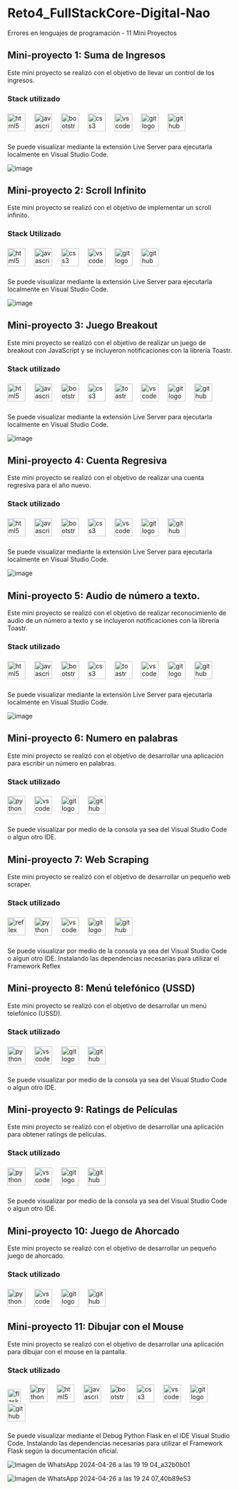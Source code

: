# Reto4_FullStackCore-Digital-Nao
Errores en lenguajes de programación - 11 Mini Proyectos

## Mini-proyecto 1: Suma de Ingresos

Este mini proyecto se realizó con el objetivo de llevar un control de los ingresos.

### Stack utilizado 
### 
<div align="left">
  <img src="https://cdn.jsdelivr.net/gh/devicons/devicon/icons/html5/html5-original.svg" height="40" alt="html5 logo"  />
  <img width="12" />
  <img src="https://cdn.jsdelivr.net/gh/devicons/devicon/icons/javascript/javascript-original.svg" height="40" alt="javascript logo"  />
  <img width="12" />
  <img src="https://cdn.jsdelivr.net/gh/devicons/devicon/icons/bootstrap/bootstrap-original.svg" height="40" alt="bootstrap logo"  />
  <img width="12" />
  <img src="https://cdn.jsdelivr.net/gh/devicons/devicon/icons/css3/css3-original.svg" height="40" alt="css3 logo"  />
  <img width="12" />
  <img src="https://cdn.jsdelivr.net/gh/devicons/devicon/icons/vscode/vscode-original.svg" height="40" alt="vscode logo"  />
  <img width="12" />
  <img src="https://cdn.jsdelivr.net/gh/devicons/devicon/icons/git/git-original.svg" height="40" alt="git logo"  />
  <img width="12" />
  <img src="https://skillicons.dev/icons?i=github" height="40" alt="github logo"  />
</div>

### 

Se puede visualizar mediante la extensión Live Server para ejecutarla localmente en Visual Studio Code.

![image](https://github.com/FreddyArreagaM/Reto4_FullStackCore-Digital-Nao/assets/127709400/04d61f94-fe48-4019-beb2-6f280a8a3c55)

## Mini-proyecto 2: Scroll Infinito

Este mini proyecto se realizó con el objetivo de implementar un scroll infinito.

### Stack Utilizado
### 
<div align="left">
  <img src="https://cdn.jsdelivr.net/gh/devicons/devicon/icons/html5/html5-original.svg" height="40" alt="html5 logo"  />
  <img width="12" />
  <img src="https://cdn.jsdelivr.net/gh/devicons/devicon/icons/javascript/javascript-original.svg" height="40" alt="javascript logo"  />
  <img width="12" />
  <img src="https://cdn.jsdelivr.net/gh/devicons/devicon/icons/css3/css3-original.svg" height="40" alt="css3 logo"  />
  <img width="12" />
  <img src="https://cdn.jsdelivr.net/gh/devicons/devicon/icons/vscode/vscode-original.svg" height="40" alt="vscode logo"  />
  <img width="12" />
  <img src="https://cdn.jsdelivr.net/gh/devicons/devicon/icons/git/git-original.svg" height="40" alt="git logo"  />
  <img width="12" />
  <img src="https://skillicons.dev/icons?i=github" height="40" alt="github logo"  />
</div>

### 

Se puede visualizar mediante la extensión Live Server para ejecutarla localmente en Visual Studio Code.

![image](https://github.com/FreddyArreagaM/Reto4_FullStackCore-Digital-Nao/assets/127709400/79d036a7-41fc-4d40-b80a-7be36ea2a4c1)

## Mini-proyecto 3: Juego Breakout

Este mini proyecto se realizó con el objetivo de realizar un juego de breakout con JavaScript y se incluyeron notificaciones con la librería Toastr.

### Stack utilizado 
### 
<div align="left">
  <img src="https://cdn.jsdelivr.net/gh/devicons/devicon/icons/html5/html5-original.svg" height="40" alt="html5 logo"  />
  <img width="12" />
  <img src="https://cdn.jsdelivr.net/gh/devicons/devicon/icons/javascript/javascript-original.svg" height="40" alt="javascript logo"  />
  <img width="12" />
  <img src="https://cdn.jsdelivr.net/gh/devicons/devicon/icons/bootstrap/bootstrap-original.svg" height="40" alt="bootstrap logo"  />
  <img width="12" />
  <img src="https://cdn.jsdelivr.net/gh/devicons/devicon/icons/css3/css3-original.svg" height="40" alt="css3 logo"  />
  <img width="12" />
  <img src="https://jquery-plugins.net/image/plugin/toastr-simple-javascript-toast-notifications.png" height="40" alt="toastr logo"  />
  <img width="12" />
  <img src="https://cdn.jsdelivr.net/gh/devicons/devicon/icons/vscode/vscode-original.svg" height="40" alt="vscode logo"  />
  <img width="12" />
  <img src="https://cdn.jsdelivr.net/gh/devicons/devicon/icons/git/git-original.svg" height="40" alt="git logo"  />
  <img width="12" />
  <img src="https://skillicons.dev/icons?i=github" height="40" alt="github logo"  />
</div>

### 

Se puede visualizar mediante la extensión Live Server para ejecutarla localmente en Visual Studio Code.

![image](https://github.com/FreddyArreagaM/Reto4_FullStackCore-Digital-Nao/assets/127709400/fa09ef52-512e-4d09-b2d1-3edb37a70636)


## Mini-proyecto 4: Cuenta Regresiva

Este mini proyecto se realizó con el objetivo de realizar una cuenta regresiva para el año nuevo.

### Stack utilizado 
### 
<div align="left">
  <img src="https://cdn.jsdelivr.net/gh/devicons/devicon/icons/html5/html5-original.svg" height="40" alt="html5 logo"  />
  <img width="12" />
  <img src="https://cdn.jsdelivr.net/gh/devicons/devicon/icons/javascript/javascript-original.svg" height="40" alt="javascript logo"  />
  <img width="12" />
  <img src="https://cdn.jsdelivr.net/gh/devicons/devicon/icons/bootstrap/bootstrap-original.svg" height="40" alt="bootstrap logo"  />
  <img width="12" />
  <img src="https://cdn.jsdelivr.net/gh/devicons/devicon/icons/css3/css3-original.svg" height="40" alt="css3 logo"  />
  <img width="12" />
  <img src="https://cdn.jsdelivr.net/gh/devicons/devicon/icons/vscode/vscode-original.svg" height="40" alt="vscode logo"  />
  <img width="12" />
  <img src="https://cdn.jsdelivr.net/gh/devicons/devicon/icons/git/git-original.svg" height="40" alt="git logo"  />
  <img width="12" />
  <img src="https://skillicons.dev/icons?i=github" height="40" alt="github logo"  />
</div>

### 

Se puede visualizar mediante la extensión Live Server para ejecutarla localmente en Visual Studio Code.

![image](https://github.com/FreddyArreagaM/Reto4_FullStackCore-Digital-Nao/assets/127709400/93c58f22-3a9e-46fc-baa1-822a9eb14261)


## Mini-proyecto 5: Audio de número a texto.

Este mini proyecto se realizó con el objetivo de realizar reconocimiento de audio de un número a texto y se incluyeron notificaciones con la librería Toastr.

### Stack utilizado 
### 
<div align="left">
  <img src="https://cdn.jsdelivr.net/gh/devicons/devicon/icons/html5/html5-original.svg" height="40" alt="html5 logo"  />
  <img width="12" />
  <img src="https://cdn.jsdelivr.net/gh/devicons/devicon/icons/javascript/javascript-original.svg" height="40" alt="javascript logo"  />
  <img width="12" />
  <img src="https://cdn.jsdelivr.net/gh/devicons/devicon/icons/bootstrap/bootstrap-original.svg" height="40" alt="bootstrap logo"  />
  <img width="12" />
  <img src="https://cdn.jsdelivr.net/gh/devicons/devicon/icons/css3/css3-original.svg" height="40" alt="css3 logo"  />
  <img width="12" />
  <img src="https://jquery-plugins.net/image/plugin/toastr-simple-javascript-toast-notifications.png" height="40" alt="toastr logo"  />
  <img width="12" />
  <img src="https://cdn.jsdelivr.net/gh/devicons/devicon/icons/vscode/vscode-original.svg" height="40" alt="vscode logo"  />
  <img width="12" />
  <img src="https://cdn.jsdelivr.net/gh/devicons/devicon/icons/git/git-original.svg" height="40" alt="git logo"  />
  <img width="12" />
  <img src="https://skillicons.dev/icons?i=github" height="40" alt="github logo"  />
</div>

### 

Se puede visualizar mediante la extensión Live Server para ejecutarla localmente en Visual Studio Code.

![image](https://github.com/FreddyArreagaM/Reto4_FullStackCore-Digital-Nao/assets/127709400/992b82b3-b6dd-4d0c-8e0d-d4321495de76)

### 

## Mini-proyecto 6: Numero en palabras

Este mini proyecto se realizó con el objetivo de desarrollar una aplicación para escribir un número en palabras.

### Stack utilizado 
### 
<div align="left">
  <img src="https://cdn.jsdelivr.net/gh/devicons/devicon/icons/python/python-original.svg" height="40" alt="python logo"  />
  <img width="12" />
  <img src="https://cdn.jsdelivr.net/gh/devicons/devicon/icons/vscode/vscode-original.svg" height="40" alt="vscode logo"  />
  <img width="12" />
  <img src="https://cdn.jsdelivr.net/gh/devicons/devicon/icons/git/git-original.svg" height="40" alt="git logo"  />
  <img width="12" />
  <img src="https://skillicons.dev/icons?i=github" height="40" alt="github logo"  />
</div>

###

### 

Se puede visualizar por medio de la consola ya sea del Visual Studio Code o algun otro IDE.

## Mini-proyecto 7: Web Scraping

Este mini proyecto se realizó con el objetivo de desarrollar un pequeño web scraper.

### Stack utilizado 
### 
<div align="left">
  <img src="https://images.crunchbase.com/image/upload/c_pad,h_256,w_256,f_auto,q_auto:eco,dpr_1/hocm8utsf48cfbyzpvam" height="40" alt="reflex logo"  />
  <img width="12" />
  <img src="https://cdn.jsdelivr.net/gh/devicons/devicon/icons/python/python-original.svg" height="40" alt="python logo"  />
  <img width="12" />
  <img src="https://cdn.jsdelivr.net/gh/devicons/devicon/icons/vscode/vscode-original.svg" height="40" alt="vscode logo"  />
  <img width="12" />
  <img src="https://cdn.jsdelivr.net/gh/devicons/devicon/icons/git/git-original.svg" height="40" alt="git logo"  />
  <img width="12" />
  <img src="https://skillicons.dev/icons?i=github" height="40" alt="github logo"  />
</div>

###

### 

Se puede visualizar por medio de la consola ya sea del Visual Studio Code o algun otro IDE.
Instalando las dependencias necesarias para utilizar el Framework Reflex 

## Mini-proyecto 8: Menú telefónico (USSD)

Este mini proyecto se realizó con el objetivo de desarrollar un menú telefónico (USSD).

### Stack utilizado 
### 
<div align="left">
  <img src="https://cdn.jsdelivr.net/gh/devicons/devicon/icons/python/python-original.svg" height="40" alt="python logo"  />
  <img width="12" />
  <img src="https://cdn.jsdelivr.net/gh/devicons/devicon/icons/vscode/vscode-original.svg" height="40" alt="vscode logo"  />
  <img width="12" />
  <img src="https://cdn.jsdelivr.net/gh/devicons/devicon/icons/git/git-original.svg" height="40" alt="git logo"  />
  <img width="12" />
  <img src="https://skillicons.dev/icons?i=github" height="40" alt="github logo"  />
</div>

###

### 

Se puede visualizar por medio de la consola ya sea del Visual Studio Code o algun otro IDE.

## Mini-proyecto 9: Ratings de Películas

Este mini proyecto se realizó con el objetivo de desarrollar una aplicación para obtener ratings de películas.

### Stack utilizado 
### 
<div align="left">
  <img src="https://cdn.jsdelivr.net/gh/devicons/devicon/icons/python/python-original.svg" height="40" alt="python logo"  />
  <img width="12" />
  <img src="https://cdn.jsdelivr.net/gh/devicons/devicon/icons/vscode/vscode-original.svg" height="40" alt="vscode logo"  />
  <img width="12" />
  <img src="https://cdn.jsdelivr.net/gh/devicons/devicon/icons/git/git-original.svg" height="40" alt="git logo"  />
  <img width="12" />
  <img src="https://skillicons.dev/icons?i=github" height="40" alt="github logo"  />
</div>

###

### 

Se puede visualizar por medio de la consola ya sea del Visual Studio Code o algun otro IDE.

## Mini-proyecto 10: Juego de Ahorcado

Este mini proyecto se realizó con el objetivo de desarrollar un pequeño juego de ahorcado.

### Stack utilizado 
### 
<div align="left">
  <img src="https://cdn.jsdelivr.net/gh/devicons/devicon/icons/python/python-original.svg" height="40" alt="python logo"  />
  <img width="12" />
  <img src="https://cdn.jsdelivr.net/gh/devicons/devicon/icons/vscode/vscode-original.svg" height="40" alt="vscode logo"  />
  <img width="12" />
  <img src="https://cdn.jsdelivr.net/gh/devicons/devicon/icons/git/git-original.svg" height="40" alt="git logo"  />
  <img width="12" />
  <img src="https://skillicons.dev/icons?i=github" height="40" alt="github logo"  />
</div>

###

## Mini-proyecto 11: Dibujar con el Mouse

Este mini proyecto se realizó con el objetivo de desarrollar una aplicación para dibujar con el mouse en la pantalla.

### Stack utilizado 
### 
<div align="left">
  <img src="https://cdn.jsdelivr.net/gh/devicons/devicon/icons/flask/flask-original.svg" height="30" alt="flask logo"  />
  <img width="12" />
  <img src="https://cdn.jsdelivr.net/gh/devicons/devicon/icons/python/python-original.svg" height="40" alt="python logo"  />
  <img width="12" />
  <img src="https://cdn.jsdelivr.net/gh/devicons/devicon/icons/html5/html5-original.svg" height="40" alt="html5 logo"  />
  <img width="12" />
  <img src="https://cdn.jsdelivr.net/gh/devicons/devicon/icons/javascript/javascript-original.svg" height="40" alt="javascript logo"  />
  <img width="12" />
  <img src="https://cdn.jsdelivr.net/gh/devicons/devicon/icons/bootstrap/bootstrap-original.svg" height="40" alt="bootstrap logo"  />
  <img width="12" />
  <img src="https://cdn.jsdelivr.net/gh/devicons/devicon/icons/css3/css3-original.svg" height="40" alt="css3 logo"  />
  <img width="12" />
  <img src="https://cdn.jsdelivr.net/gh/devicons/devicon/icons/vscode/vscode-original.svg" height="40" alt="vscode logo"  />
  <img width="12" />
  <img src="https://cdn.jsdelivr.net/gh/devicons/devicon/icons/git/git-original.svg" height="40" alt="git logo"  />
  <img width="12" />
  <img src="https://skillicons.dev/icons?i=github" height="40" alt="github logo"  />
</div>

### 

Se puede visualizar mediante el Debug Python Flask en el IDE Visual Studio Code.
Instalando las dependencias necesarias para utilizar el Framework Flask según la documentación oficial. 

![Imagen de WhatsApp 2024-04-26 a las 19 19 04_a32b0b01](https://github.com/FreddyArreagaM/Reto4_FullStackCore-Digital-Nao/assets/127709400/da5a83ad-64f0-448e-a829-3ee8c0c9da63)

![Imagen de WhatsApp 2024-04-26 a las 19 24 07_40b89e53](https://github.com/FreddyArreagaM/Reto4_FullStackCore-Digital-Nao/assets/127709400/5ea6d210-0223-4314-82c3-249ce503a7bc)


